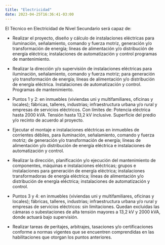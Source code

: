 ```yaml
---
title: "Electricidad"
date: 2023-04-25T16:36:41-03:00
---
```


El Técnico en Electricidad de Nivel Secundario será capaz de:

- Realizar el proyecto, diseño y cálculo de instalaciones eléctricas para iluminación, señalamiento, comando y fuerza motriz, generación y/o transformación de energía; líneas de alimentación y/o distribución de energía eléctrica; instalaciones de automatización y control programas de mantenimiento.

- Realizar la dirección y/o supervisión de instalaciones eléctricas para iluminación, señalamiento, comando y fuerza motriz; para generación y/o transformación de energía; líneas de alimentación y/o distribución de energía eléctrica. Instalaciones de automatización y control. Programas de mantenimiento.

- Puntos 1 y 2: en inmuebles (viviendas uni y multifamiliares, oficinas y locales); fábricas, talleres, industrias; infraestructura urbana y/o rural y empresas de servicios eléctricos. Con límites de: Potencia eléctrica hasta 2000 kVA. Tensión hasta 13,2 kV inclusive. Superficie del predio y/o recinto de acuerdo al proyecto.

- Ejecutar el montaje e instalaciones eléctricas en inmuebles de corrientes débiles, para iluminación, señalamiento, comando y fuerza motriz; de generación y/o transformación de energía; líneas de alimentación y/o distribución de energía eléctrica e instalaciones de automatización y control.

- Realizar la dirección, planificación y/o ejecución del mantenimiento de componentes, máquinas e instalaciones eléctricas; grupos e instalaciones para generación de energía eléctrica; instalaciones transformadoras de energía eléctrica; líneas de alimentación y/o distribución de energía eléctrica; instalaciones de automatización y control.

- Puntos 3 y 4: en inmuebles (viviendas uni y multifamiliares, oficinas y locales); fábricas, talleres, industrias; infraestructura urbana y/o rural y empresas de servicios eléctricos: sin limitaciones. Quedan excluidas las cámaras o subestaciones de alta tensión mayores a 13,2 kV y 2000 kVA, donde actuará bajo supervisión.

- Realizar tareas de peritajes, arbitrajes, tasaciones y/o certificaciones conforme a normas vigentes que se encuentren comprendidas en las habilitaciones que otorgan los puntos anteriores.